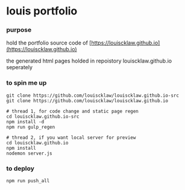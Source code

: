 # louis portfolio

### purpose
hold the portfolio source code of [https://louiscklaw.github.io](https://louiscklaw.github.io)

the generated html pages holded in repoistory louiscklaw.github.io seperately


### to spin me up
```
git clone https://github.com/louiscklaw/louiscklaw.github.io-src
git clone https://github.com/louiscklaw/louiscklaw.github.io

# thread 1, for code change and static page regen
cd louiscklaw.github.io-src
npm install -d
npm run gulp_regen

# thread 2, if you want local server for preview
cd louiscklaw.github.io
npm install
nodemon server.js
```

### to deploy
```
npm run push_all
```
